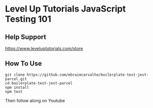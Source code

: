 # Level Up Tutorials JavaScript Testing 101

## Help Support

https://www.leveluptutorials.com/store

## How To Use

```
git clone https://github.com/ebraimcarvalho/boilerplate-test-jest-parcel.git
cd boilerplate-test-jest-parcel
npm install
npm test
```

Then follow along on Youtube
